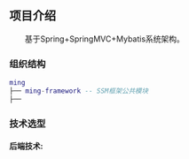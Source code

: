 ## 项目介绍
　　基于Spring+SpringMVC+Mybatis系统架构。
### 组织结构

``` lua
ming
├── ming-framework -- SSM框架公共模块
├── 
```

### 技术选型

#### 后端技术: